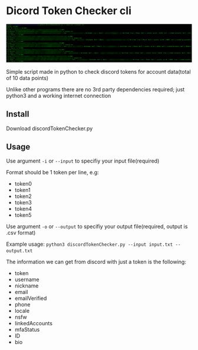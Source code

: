 # Dicord Token Checker cli

![Example Output](output.png)

Simple script made in python to check discord tokens for account data(total of 10 data points)

Unlike other programs there are no 3rd party dependencies required; just python3 and a working internet connection
## Install 
Download discordTokenChecker.py

## Usage
Use argument `-i` or `--input` to specifiy your input file(required)

Format should be 1 token per line, e.g:

- token0
- token1
- token2
- token3
- token4
- token5

Use argument `-o` or `--output` to specifiy your output file(required, output is .csv format)

Example usage: `python3 discordTokenChecker.py --input input.txt --output.txt`

The information we can get from discord with just a token is the following: 

- token
- username
- nickname
- email
- emailVerified
- phone
- locale
- nsfw
- linkedAccounts
- mfaStatus
- ID
- bio
